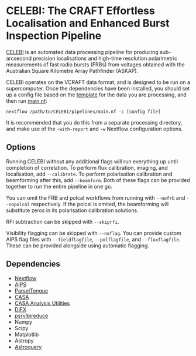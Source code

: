 # CELEBI: The CRAFT Effortless Localisation and Enhanced Burst Inspection Pipeline

[CELEBI](https://arxiv.org/abs/2301.13484) is an automated data processing pipeline for producing sub-arcsecond precision localisations and high-time resolution polarimetric measurements of fast radio bursts (FRBs) from voltages obtained with the Australian Square Kilometre Array Pathfinder (ASKAP).

CELEBI operates on the VCRAFT data format, and is designed to be run on a supercomputer. Once the dependencies have been installed, you should set up a config file based on the [template](configs/template.config) for the data you are processing, and then run [main.nf](pipelines/main.nf):
```
nextflow /path/to/CELEBI/pipelines/main.nf -c [config file]
```
It is recommended that you do this from a separate processing directory, and make use of the `-with-report` and `-w` Nextflow configuration options.

## Options
Running CELEBI without any additional flags will run everything up until completion of correlation. To perform flux calibration, imaging, and localisation, add `--calibrate`. To perform polarisation calibration and beamforming after this, add `--beamform`. Both of these flags can be provided together to run the entire pipeline in one go.

You can omit the FRB and polcal workflows from running with `--nofrb` and `--nopolcal` respectively. If the polcal is omited, the beamforming will substitute zeros in its polarisation calibration solutions.

RFI subtraction can be skipped with `--skiprfi`.

Visibility flagging can be skipped with `--noflag`. You can provide custom AIPS flag files with `--fieldflagfile`, `--polflagfile`, and `--fluxflagfile`. These can be provided alongside using automatic flagging.

## Dependencies
- [Nextflow](https://nextflow.io/)
- [AIPS](https://doi.org/10.1007/0-306-48080-8_7)
- [ParselTongue](https://www.jive.eu/jivewiki/doku.php?id=parseltongue:parseltongue)
- [CASA](https://dx.doi.org/10.1088/1538-3873/ac9642)
- [CASA Analysis Utilities](https://casaguides.nrao.edu/index.php/Analysis_Utilities)
- [DiFX](http://dx.doi.org/10.1086/658907)
- [psrvlbireduce](https://github.com/dingswin/psrvlbireduce)
- Numpy
- Scipy
- Matplotlib
- Astropy
- [Astroquery](https://dx.doi.org/10.3847/1538-3881/aafc33)
